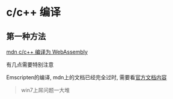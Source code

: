 # c/c++ 编译

## 第一种方法

[mdn c/c++ 编译为 WebAssembly](https://developer.mozilla.org/zh-CN/docs/WebAssembly/C_to_wasm)


有几点需要特别注意

Emscripten的编译, mdn上的文档已经完全过时, 需要看[官方文档内容](https://emscripten.org/docs/getting_started/downloads.html)

> win7上屌问题一大堆



